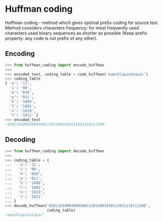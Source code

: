 # Huffman coding
Huffman coding - method which gives optimal prefix coding for source text.
Method considers characters frequency: for most frequently used characters used
binary sequences as shorter as possible (Keep prefix property: any code is not
prefix of any other).

## Encoding
```python
>>> from huffman_coding import encode_huffman
>>>
>>> encoded_text, coding_table = code_huffman('mamihlapinatapai')
>>> coding_table
{ 'a': '11',
  'i': '00',
  'm': '010',
  'p': '011',
  'h': '1000',
  'l': '1001',
  'n': '1010',
  't': '1011' }
>>> encoded_text
'01011010001000100111011001010111011110111100'
```

## Decoding
```python
>>> from huffman_coding import decode_huffman
>>>
>>> coding_table = {
...   'a': '11',
...   'i': '00',
...   'm': '010',
...   'p': '011',
...   'h': '1000',
...   'l': '1001',
...   'n': '1010',
...   't': '1011'
... }
>>> decode_huffman('01011010001000100111011001010111011110111100',
                   coding_table)
'mamihlapinatapai'
```

